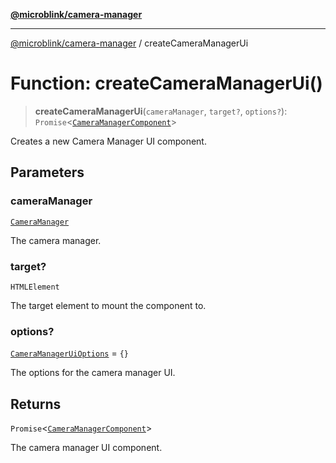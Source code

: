 [**@microblink/camera-manager**](../README.md)

***

[@microblink/camera-manager](../README.md) / createCameraManagerUi

# Function: createCameraManagerUi()

> **createCameraManagerUi**(`cameraManager`, `target?`, `options?`): `Promise`\<[`CameraManagerComponent`](../type-aliases/CameraManagerComponent.md)\>

Creates a new Camera Manager UI component.

## Parameters

### cameraManager

[`CameraManager`](../classes/CameraManager.md)

The camera manager.

### target?

`HTMLElement`

The target element to mount the component to.

### options?

[`CameraManagerUiOptions`](../type-aliases/CameraManagerUiOptions.md) = `{}`

The options for the camera manager UI.

## Returns

`Promise`\<[`CameraManagerComponent`](../type-aliases/CameraManagerComponent.md)\>

The camera manager UI component.
